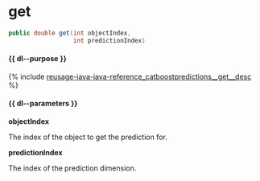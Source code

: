 # get

```java
public double get(int objectIndex,
                  int predictionIndex)
```

#### {{ dl--purpose }}

{% include [reusage-java-java-reference_catboostpredictions__get__desc](../_includes/work_src/reusage-java/java-reference_catboostpredictions__get__desc.md) %}


#### {{ dl--parameters }}

**objectIndex**

The index of the object to get the prediction for.


**predictionIndex**

The index of the prediction dimension.

